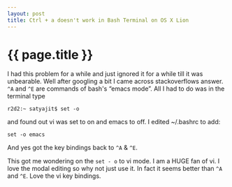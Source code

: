 ```yaml
---
layout: post
title: Ctrl + a doesn't work in Bash Terminal on OS X Lion
---
```

# {{ page.title }}

I had this problem for a while and just ignored it for a while till it was unbearable. Well after googling a bit I came across stackoverflows answer. `^A` and `^E` are commands of bash's “emacs mode”. All I had to do was in the terminal type  

    r2d2:~ satyajit$ set -o 

and found out vi was set to on and emacs to off. I edited ~/.bashrc to add:

    set -o emacs

And yes got the key bindings back to `^A` & `^E`.

This got me wondering on the `set - o` to vi mode. I am a HUGE fan of vi. I love the modal editing so why not just use it. In fact it seems better than `^A` and `^E`. Love the vi key bindings.
